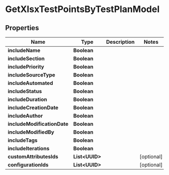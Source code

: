 

# GetXlsxTestPointsByTestPlanModel


## Properties

| Name | Type | Description | Notes |
|------------ | ------------- | ------------- | -------------|
|**includeName** | **Boolean** |  |  |
|**includeSection** | **Boolean** |  |  |
|**includePriority** | **Boolean** |  |  |
|**includeSourceType** | **Boolean** |  |  |
|**includeAutomated** | **Boolean** |  |  |
|**includeStatus** | **Boolean** |  |  |
|**includeDuration** | **Boolean** |  |  |
|**includeCreationDate** | **Boolean** |  |  |
|**includeAuthor** | **Boolean** |  |  |
|**includeModificationDate** | **Boolean** |  |  |
|**includeModifiedBy** | **Boolean** |  |  |
|**includeTags** | **Boolean** |  |  |
|**includeIterations** | **Boolean** |  |  |
|**customAttributesIds** | **List&lt;UUID&gt;** |  |  [optional] |
|**configurationIds** | **List&lt;UUID&gt;** |  |  [optional] |



